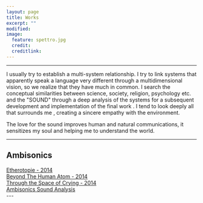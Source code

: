 ```yaml
---
layout: page
title: Works
excerpt: ""
modified: 
image:
  feature: spettro.jpg
  credit: 
  creditlink: 
---
```


---
I usually try to establish a multi-system relationship.
I try to link systems that apparently speak a language very different through a multidimensional vision, so we realize that they have much in common.
I search the conceptual similarities between science, society, religion, psychology etc. and the "SOUND" through a deep analysis of the systems for a subsequent development and implementation of the final work .
I tend to look deeply all that surrounds me , creating a sincere empathy with the environment. 

The love for the sound improves human and natural communications, it sensitizes my soul and helping me to understand the world.

---

## Ambisonics

 <div markdown="0"><a href="/works/etherotopie" class="btn">Etherotopie - 2014</a></div>
<div markdown="0"><a href="/works/beyond" class="btn">Beyond The Human Atom - 2014</a></div>
<div markdown="0"><a href="/works/tincry" class="btn">Through the Space of Crying  - 2014</a></div>
<div markdown="0"><a href="http://ecoacoustics.sciencesconf.org/34572" class="btn">Ambisonics Sound Analysis</a></div>
---






